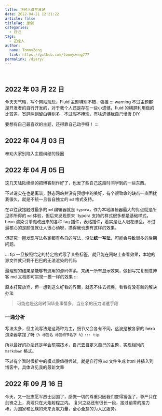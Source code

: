 ```yaml
---
title: 正经人谁写日记
date: 2022-04-21 12:31:22
article: false
titleTag: 原创
categories: 
  - 日记
tags: 
  - 正经人
author: 
  name: TommyZeng
  link: https://github.com/tommyzeng777
permalink: /diary/
---
```

<br>

## 2022 年 03 月 22 日
今天天气晴，写个网站玩玩，Fluid 主题特别不错，强推
::: warning
不过主题都是开发者的自行开发的，对于我个人还是存在一些小遗憾，fluid 的横屏利用做的比较差，宽屏两侧留白特别多，不过瑕不掩瑜，有啥遗憾我自己慢慢 DIY

要想有自己最喜欢的主题，还得靠自己动手呀！
:::

## 2022 年 04 月 03 日
奉劝大家别陷入主题纠结的怪圈

## 2022 年 04 月 05 日
这几天陆陆续续的把博客制作好了，也发了些自己这段时间学到的一些东西。

不过说实在也是离谱，静态网站并没有预想中的美好，有个很致命的缺点一直困扰我很久，就是不统一且各自独立的 `md` 格式支持。

在以往我接触过最多的 `md` 编辑器就是 `typora`，作为本地编辑器最大的优点就是所见即所得的 `md` 体验，但后来发现原来 `typora 支持的样式很多都是基础样式，hexo 渲染引擎魔改出来的各种 tag 插件，表格插件，着实是让人眼花缭乱。不过最核心的是颜值就让人很心动呀，搞得我也想有这样的效果。

但研究一圈发现写法各家都有各自的写法，没法**统一写法**，可能会导致很多的后期问题。

::: tip
一旦按照给定的特定格式写了某些标签，就只能在网站上查看效果，本地的源文件就只剩干巴巴的无法渲染的代码

最理想的结果是能够有通用的源码体系，来统一所有显示效果，做到写完复制进博客 md 文档即可实现一摸一样的效果
:::

原本打算放弃，但一想到这么好看的界面，就忍不住去折腾，看看有没有新的解决办法

>可能也是这段时间毕业事情多，当业余的压力消遣手段

### 一通分析
写法太多，但主流写法是这两种为主，细节又会各有不同，这波是被各家的 hexo 渲染器拿捏了呀
`{% 标签名 标签细节名字 %}`  `::: tip`

所以最好的办法还是学会前端技术，自己去自定义自己的主题，实现相同的 `markdown` 格式。

不过有个暂时很折中的模式很值得尝试，就是自行将 `md` 文件生成 html 并插入到博客中，具体详见我的最新文章


## 2022 年 09 月 16 日
今天，又一批志愿军烈士回国了，感慨一切的尊重只因我们变得富强了，尊严只在剑锋之上，真理只在大炮射程之内。
复兴之路还有很长一段，接过前辈的接力棒，为国家和民族的未来贡献力量，全心全意的为人民服务。
